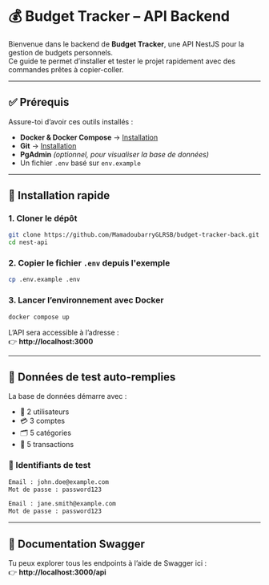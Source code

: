 
# 💰 Budget Tracker – API Backend

Bienvenue dans le backend de **Budget Tracker**, une API NestJS pour la gestion de budgets personnels.  
Ce guide te permet d’installer et tester le projet rapidement avec des commandes prêtes à copier-coller.

---

## ✅ Prérequis

Assure-toi d’avoir ces outils installés :

- **Docker & Docker Compose** → [Installation](https://docs.docker.com/get-docker/)
- **Git** → [Installation](https://git-scm.com/downloads)
- **PgAdmin** *(optionnel, pour visualiser la base de données)*
- Un fichier `.env` basé sur `env.example`

---

## 🚀 Installation rapide

### 1. Cloner le dépôt

```bash
git clone https://github.com/MamadoubarryGLRSB/budget-tracker-back.git
cd nest-api
```

### 2. Copier le fichier `.env` depuis l'exemple

```bash
cp .env.example .env
```

### 3. Lancer l’environnement avec Docker

```bash
docker compose up
```

L’API sera accessible à l’adresse :  
👉 **http://localhost:3000**

---

## 🧪 Données de test auto-remplies

La base de données démarre avec :

- 👤 2 utilisateurs
- 💳 3 comptes
- 🗂️ 5 catégories
- 💸 5 transactions

### 🔐 Identifiants de test

```txt
Email : john.doe@example.com
Mot de passe : password123
```

```txt
Email : jane.smith@example.com
Mot de passe : password123
```

---

## 📘 Documentation Swagger

Tu peux explorer tous les endpoints à l’aide de Swagger ici :  
👉 **http://localhost:3000/api**

